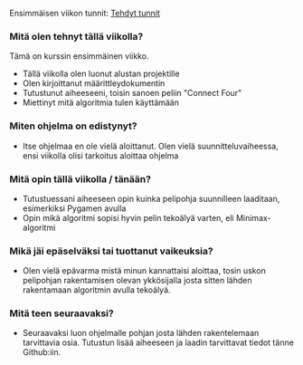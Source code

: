 Ensimmäisen viikon tunnit: [Tehdyt tunnit](https://github.com/BananaMayo/Connect4/blob/main/Dokumentaatio/Ty%C3%B6tunnit.md#viikko1)
### Mitä olen tehnyt tällä viikolla?
Tämä on kurssin ensimmäinen viikko. 
- Tällä viikolla olen luonut alustan projektille
- Olen kirjoittanut määrittleydokumentin
- Tutustunut aiheeseeni, toisin sanoen peliin "Connect Four"
- Miettinyt mitä algoritmia tulen käyttämään

### Miten ohjelma on edistynyt?
- Itse ohjelmaa en ole vielä aloittanut. Olen vielä suunnitteluvaiheessa, ensi viikolla olisi tarkoitus
aloittaa ohjelma

### Mitä opin tällä viikolla / tänään?
- Tutustuessani aiheeseen opin kuinka pelipohja suunnilleen laaditaan, esimerkiksi Pygamen avulla
- Opin mikä algoritmi sopisi hyvin pelin tekoälyä varten, eli Minimax-algoritmi

### Mikä jäi epäselväksi tai tuottanut vaikeuksia?
- Olen vielä epävarma mistä minun kannattaisi aloittaa, tosin uskon pelipohjan rakentamisen olevan ykkösijalla
josta sitten lähden rakentamaan algoritmin avulla tekoälyä.

### Mitä teen seuraavaksi?
- Seuraavaksi luon ohjelmalle pohjan josta lähden rakentelemaan tarvittavia osia. Tutustun lisää aiheeseen ja
laadin tarvittavat tiedot tänne Github:iin.
